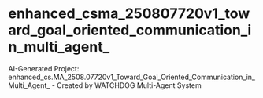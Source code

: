 # enhanced_csma_250807720v1_toward_goal_oriented_communication_in_multi_agent_
AI-Generated Project: enhanced_cs.MA_2508.07720v1_Toward_Goal_Oriented_Communication_in_Multi_Agent_ - Created by WATCHDOG Multi-Agent System
